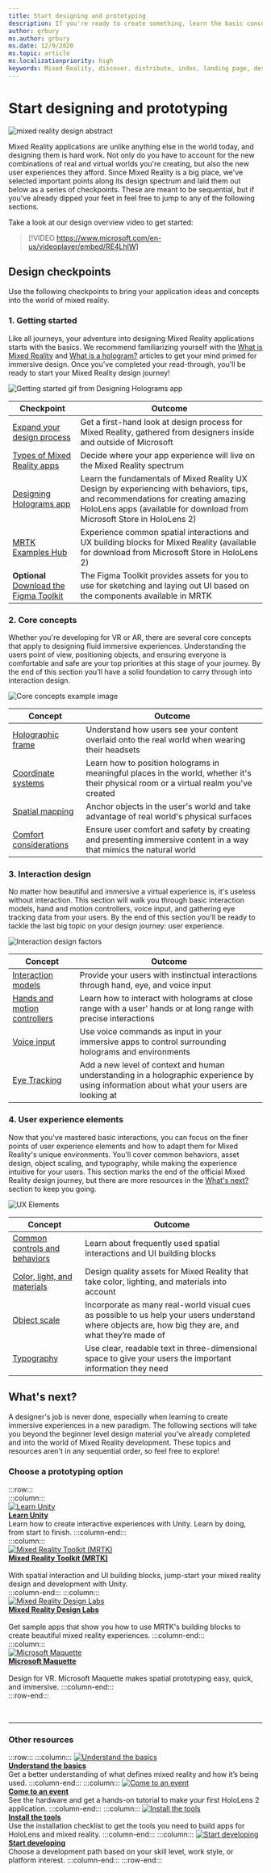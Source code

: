 ```yaml
---
title: Start designing and prototyping
description: If you're ready to create something, learn the basic concepts you need to begin designing and prototyping.
author: grbury 
ms.author: grbury
ms.date: 12/9/2020
ms.topic: article
ms.localizationpriority: high
keywords: Mixed Reality, discover, distribute, index, landing page, design, development, tutorials, sample apps, fundamentals, case studies, resources, HoloLens how-to, Open source projects, core concepts, interaction, mixed reality headset, windows mixed reality headset, virtual reality headset, HoloLens, MRTK, Mixed Reality Toolkit
---
```


# Start designing and prototyping

![mixed reality design abstract](images/design-hero-image.png)

Mixed Reality applications are unlike anything else in the world today, and designing them is hard work. Not only do you have to account for the new combinations of real and virtual worlds you're creating, but also the new user experiences they afford. Since Mixed Reality is a big place, we've selected important points along its design spectrum and laid them out below as a series of checkpoints. These are meant to be sequential, but if you've already dipped your feet in feel free to jump to any of the following sections. 

Take a look at our design overview video to get started:

>[!VIDEO https://www.microsoft.com/en-us/videoplayer/embed/RE4LhlW]

## Design checkpoints

Use the following checkpoints to bring your application ideas and concepts into the world of mixed reality.

### 1. Getting started

Like all journeys, your adventure into designing Mixed Reality applications starts with the basics. We recommend familiarizing yourself with the [What is Mixed Reality](../discover/mixed-reality.md) and [What is a hologram?](../discover/hologram.md) articles to get your mind primed for immersive design. Once you've completed your read-through, you'll be ready to start your Mixed Reality design journey!

![Getting started gif from Designing Holograms app](images/HandTracking2.gif)

|  Checkpoint  |  Outcome  |
| --- | --- |
| [Expand your design process](../discover/case-study-expanding-the-design-process-for-mixed-reality.md) | Get a first-hand look at design process for Mixed Reality, gathered from designers inside and outside of Microsoft |
| [Types of Mixed Reality apps](types-of-mixed-reality-apps.md) | Decide where your app experience will live on the Mixed Reality spectrum |
| [Designing Holograms app](https://www.microsoft.com/p/designing-holograms/9nxwnjklrzwd) | Learn the fundamentals of Mixed Reality UX Design by experiencing with behaviors, tips, and recommendations for creating amazing HoloLens apps (available for download from Microsoft Store in HoloLens 2) |
| [MRTK Examples Hub](https://www.microsoft.com/en-us/p/mrtk-examples-hub/9mv8c39l2sj4) | Experience common spatial interactions and UX building blocks for Mixed Reality (available for download from Microsoft Store in HoloLens 2) |
| **Optional** [Download the Figma Toolkit](figma-toolkit.md) | The Figma Toolkit provides assets for you to use for sketching and laying out UI based on the components available in MRTK |

### 2. Core concepts

Whether you're developing for VR or AR, there are several core concepts that apply to designing fluid immersive experiences. Understanding the users point of view, positioning objects, and ensuring everyone is comfortable and safe are your top priorities at this stage of your journey. By the end of this section you'll have a solid foundation to carry through into interaction design.

![Core concepts example image](images/fragments-750px.jpg)

|  Concept  |  Outcome  |
| --- | --- |
| [Holographic frame](holographic-frame.md) | Understand how users see your content overlaid onto the real world when wearing their headsets |
| [Coordinate systems](coordinate-systems.md) | Learn how to position holograms in meaningful places in the world, whether it's their physical room or a virtual realm you've created |
| [Spatial mapping](spatial-mapping.md) | Anchor objects in the user's world and take advantage of real world's physical surfaces |
| [Comfort considerations](comfort.md) | Ensure user comfort and safety by creating and presenting immersive content in a way that mimics the natural world |

### 3. Interaction design

No matter how beautiful and immersive a virtual experience is, it's useless without interaction. This section will walk you through basic interaction models, hand and motion controllers, voice input, and gathering eye tracking data from your users. By the end of this section you'll be ready to tackle the last big topic on your design journey: user experience.

![Interaction design factors](images/UX_Hero_Manipulation.jpg)

|  Concept  |  Outcome  |
| --- | --- |
| [Interaction models](interaction-fundamentals.md) | Provide your users with instinctual interactions through hand, eye, and voice input |
| [Hands and motion controllers](hands-and-tools.md) | Learn how to interact with holograms at close range with a user' hands or at long range with precise interactions |
| [Voice input](voice-input.md) | Use voice commands as input in your immersive apps to control surrounding holograms and environments  |
| [Eye Tracking](eye-tracking.md) | Add a new level of context and human understanding in a holographic experience by using information about what your users are looking at |

### 4. User experience elements

Now that you've mastered basic interactions, you can focus on the finer points of user experience elements and how to adapt them for Mixed Reality's unique environments. You'll cover common behaviors, asset design, object scaling, and typography, while making the experience intuitive for your users. This section marks the end of the official Mixed Reality design journey, but there are more resources in the [What's next?](#whats-next) section to keep you going.

![UX Elements](images/UX_Hero_BoundingBox.jpg)

|  Concept  |  Outcome  |
| --- | --- |
| [Common controls and behaviors](app-patterns-landingpage.md) | Learn about frequently used spatial interactions and UI building blocks |
| [Color, light, and materials](color-light-and-materials.md) | Design quality assets for Mixed Reality that take color, lighting, and materials into account |
| [Object scale](scale.md) | Incorporate as many real-world visual cues as possible to us help your users understand where objects are, how big they are, and what they’re made of |
| [Typography](typography.md) | Use clear, readable text in three-dimensional space to give your users the important information they need |

## What's next?

A designer's job is never done, especially when learning to create immersive experiences in a new paradigm. The following sections will take you beyond the beginner level design material you've already completed and into the world of Mixed Reality development. These topics and resources aren't in any sequential order, so feel free to explore!

### Choose a prototyping option  

:::row:::	
    :::column:::	
       [![Learn Unity](images/logo-unity.png)](https://learn.unity.com/)<br>
        **[Learn Unity](https://learn.unity.com/)**<br>
        Learn how to create interactive experiences with Unity. Learn by doing, from start to finish.
    :::column-end:::	
    :::column:::	
        [![Mixed Reality Toolkit (MRTK)](images/74-12.png)](https://github.com/Microsoft/MixedRealityToolkit-Unity)<br>
        **[Mixed Reality Toolkit (MRTK)](https://github.com/Microsoft/MixedRealityToolkit-Unity)**<br>	
        With spatial interaction and UI building blocks, jump-start your mixed reality design and development with Unity.	
    :::column-end:::
    :::column:::	
        [![Mixed Reality Design Labs](images/74-13.png)](https://github.com/Microsoft/MRDL_Unity_PeriodicTable)<br>
        **[Mixed Reality Design Labs](https://github.com/Microsoft/MRDL_Unity_PeriodicTable)**<br>	
        Get sample apps that show you how to use MRTK's building blocks to create beautiful mixed reality experiences.
    :::column-end:::		
    :::column:::	
        [![Microsoft Maquette](images/74-14.png)](https://www.maquette.ms/)<br>
        **[Microsoft Maquette](https://www.maquette.ms/)**<br>	
        Design for VR. Microsoft Maquette makes spatial prototyping easy, quick, and immersive.	
    :::column-end:::	
:::row-end:::

<br>

---

### Other resources

:::row:::
    :::column:::
       [![Understand the basics](images/74-15.png)](../discover/get-started-with-mr.md#understand-the-basics)<br>
        **[Understand the basics](../discover/get-started-with-mr.md#understand-the-basics)**<br>
        Get a better understanding of what defines mixed reality and how it’s being used.
    :::column-end:::
    :::column:::
        [![Come to an event](images/74-16.png)](../whats-new/sf-academy-events.md)<br>
         **[Come to an event](../whats-new/sf-academy-events.md)**<br>
        See the hardware and get a hands-on tutorial to make your first HoloLens 2 application.
    :::column-end:::
    :::column:::
        [![Install the tools](images/74-17.png)](../develop/install-the-tools.md)<br>
         **[Install the tools](../develop/install-the-tools.md)**<br>
        Use the installation checklist to get the tools you need to build apps for HoloLens and mixed reality.
    :::column-end:::
    :::column:::
        [![Start developing](images/74-18.png)](../develop/development.md)<br>
        **[Start developing](../develop/development.md)**<br>
        Choose a development path based on your skill level, work style, or platform interest.
    :::column-end:::
:::row-end:::

<br>

<br>
